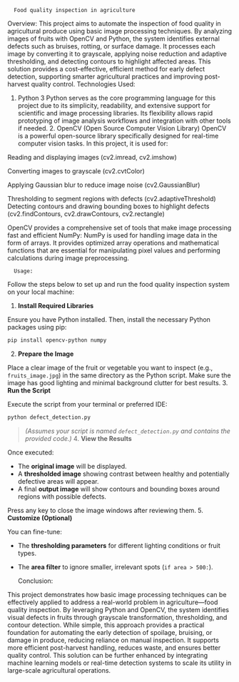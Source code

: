       Food quality inspection in agriculture 
Overview:
       This project aims to automate the inspection of food quality in agricultural produce using basic image processing techniques. By analyzing images of fruits with OpenCV and Python, the system identifies external defects such as bruises, rotting, or surface damage. It processes each image by converting it to grayscale, applying noise reduction and adaptive thresholding, and detecting contours to highlight affected areas. This solution provides a cost-effective, efficient method for early defect detection, supporting smarter agricultural practices and improving post-harvest quality control.
 Technologies Used:
1. Python 3
Python serves as the core programming language for this project due to its simplicity, readability, and extensive support for scientific and image processing libraries. Its flexibility allows rapid prototyping of image analysis workflows and integration with other tools if needed.
   2. OpenCV (Open Source Computer Vision Library)
OpenCV is a powerful open-source library specifically designed for real-time computer vision tasks. In this project, it is used for:

Reading and displaying images (cv2.imread, cv2.imshow)

Converting images to grayscale (cv2.cvtColor)

Applying Gaussian blur to reduce image noise (cv2.GaussianBlur)

Thresholding to segment regions with defects (cv2.adaptiveThreshold)
      Detecting contours and drawing bounding boxes to highlight defects (cv2.findContours, cv2.drawContours, cv2.rectangle)

OpenCV provides a comprehensive set of tools that make image processing fast and efficient
 NumPy:
      NumPy is used for handling image data in the form of arrays. It provides optimized array operations and mathematical functions that are essential for manipulating pixel values and performing calculations during image preprocessing.
  
      Usage:

Follow the steps below to set up and run the food quality inspection system on your local machine:
1. **Install Required Libraries**

Ensure you have Python installed. Then, install the necessary Python packages using pip:

```bash
pip install opencv-python numpy
```
 2. **Prepare the Image**

Place a clear image of the fruit or vegetable you want to inspect (e.g., `fruits_image.jpg`) in the same directory as the Python script. Make sure the image has good lighting and minimal background clutter for best results.
    3. **Run the Script**

Execute the script from your terminal or preferred IDE:

```bash
python defect_detection.py
```

> *(Assumes your script is named `defect_detection.py` and contains the provided code.)*
     4. **View the Results**

Once executed:

* The **original image** will be displayed.
* A **thresholded image** showing contrast between healthy and potentially defective areas will appear.
* A final **output image** will show contours and bounding boxes around regions with possible defects.

Press any key to close the image windows after reviewing them.
    5. **Customize (Optional)**

You can fine-tune:

* The **thresholding parameters** for different lighting conditions or fruit types.
* The **area filter** to ignore smaller, irrelevant spots (`if area > 500:`).

     Conclusion:

This project demonstrates how basic image processing techniques can be effectively applied to address a real-world problem in agriculture—food quality inspection. By leveraging Python and OpenCV, the system identifies visual defects in fruits through grayscale transformation, thresholding, and contour detection. While simple, this approach provides a practical foundation for automating the early detection of spoilage, bruising, or damage in produce, reducing reliance on manual inspection. It supports more efficient post-harvest handling, reduces waste, and ensures better quality control. This solution can be further enhanced by integrating machine learning models or real-time detection systems to scale its utility in large-scale agricultural operations.
